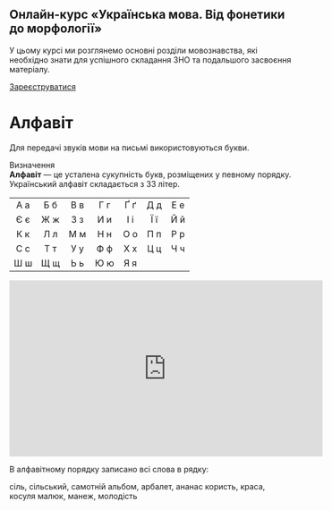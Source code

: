 <div class="banner">
  <h2 class="course">Онлайн-курс «Українська мова. Від фонетики до морфології»</h2>
  <p class="course-description">
     У цьому курсі ми розглянемо основні розділи мовознавства, які необхідно знати для успішного складання ЗНО та подальшого засвоєння матеріалу.<br>
  </p>
    <div class="button-wrapper">
        <a class="registration-button" target="_blank" href="http://bit.ly/2zuYUGS">Зареєструватися</a>
    </div>   
</div>


# Алфавіт

Для передачi звукiв мови на письмi використовуються букви.

<div class="eoz-wrap">
<span class="eoz">Визначення</span>
<div class="eoz-text">
<b>Алфавiт</b> — це усталена сукупнiсть букв, розмiщених у певному порядку. Український алфавiт складається з 33 лiтер.
</div>
</div>

<div class="centered-table-wrapper">
<table class="centered-table">
<tr>
<td align="center"><span class="p1">А</span> а</td>
<td align="center"><span class="p1">Б</span> б</td>
<td align="center"><span class="p1">В</span> в</td>
<td align="center"><span class="p1">Г</span> г</td>
<td align="center"><span class="p1">Ґ</span> ґ</td>
<td align="center"><span class="p1">Д</span> д</td>
<td align="center"><span class="p1">Е</span> е</td>
</tr>
<tr>
<td align="center"><span class="p1">Є</span> є</td>
<td align="center"><span class="p1">Ж</span> ж</td>
<td align="center"><span class="p1">З</span> з</td>
<td align="center"><span class="p1">И</span> и</td>
<td align="center"><span class="p1">I</span> і</td>
<td align="center"><span class="p1">Ї</span> ї</td>
<td align="center"><span class="p1">Й</span> й</td>
</tr>
<tr>
<td align="center"><span class="p1">К</span> к</td>
<td align="center"><span class="p1">Л</span> л</td>
<td align="center"><span class="p1">М</span> м</td>
<td align="center"><span class="p1">Н</span> н</td>
<td align="center"><span class="p1">О</span> о</td>
<td align="center"><span class="p1">П</span> п</td>
<td align="center"><span class="p1">Р</span> р</td>
</tr>
<tr>
<td align="center"><span class="p1">С</span> с</td>
<td align="center"><span class="p1">Т</span> т</td>
<td align="center"><span class="p1">У</span> у</td>
<td align="center"><span class="p1">Ф</span> ф</td>
<td align="center"><span class="p1">Х</span> х</td>
<td align="center"><span class="p1">Ц</span> ц</td>
<td align="center"><span class="p1">Ч</span> ч</td>
</tr>
<tr>
<td align="center"><span class="p1">Ш</span> ш</td>
<td align="center"><span class="p1">Щ</span> щ</td>
<td align="center"><span class="p1">Ь</span> ь</td>
<td align="center"><span class="p1">Ю</span> ю</td>
<td align="center"><span class="p1">Я</span> я</td>
<td></td>
<td></td>
</tr>
</table>
</div>

<div class="fluidMedia">
<iframe align="center" width="560" height="315" src="https://www.youtube.com/embed/OeAFt8kgjqQ" frameborder="0" allowfullscreen></iframe>
</div>
<div class="popup">
</div>

<quiz correctLabel="correct" incorrectLabel="incorrect" checkLabel="check">
    <question text="">
        <p>В алфавітному порядку записано всі слова в рядку:</p>
        <answer>сіль, сільський, самотній</answer>
        <answer>альбом, арбалет, ананас</answer>
        <answer>користь, краса, косуля</answer>
        <answer correct>малюк, манеж, молодість</answer>
    </question>
</quiz>
